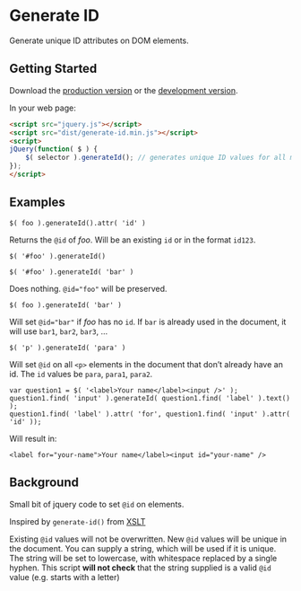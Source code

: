 # Generate ID

Generate unique ID attributes on DOM elements.

## Getting Started
Download the [production version][min] or the [development version][max].

[min]: https://raw.github.com/bboyle/Generate-ID/master/dist/generate-id.min.js
[max]: https://raw.github.com/bboyle/Generate-ID/master/dist/generate-id.js

In your web page:

```html
<script src="jquery.js"></script>
<script src="dist/generate-id.min.js"></script>
<script>
jQuery(function( $ ) {
	$( selector ).generateId(); // generates unique ID values for all matched elements
});
</script>
```

## Examples

`$( foo ).generateId().attr( 'id' )`

Returns the `@id` of _foo_. Will be an existing `id` or in the format `id123`.

`$( '#foo' ).generateId()`

`$( '#foo' ).generateId( 'bar' )`

Does nothing. `@id="foo"` will be preserved.

`$( foo ).generateId( 'bar' )`

Will set `@id="bar"` if _foo_ has no `id`.
If `bar` is already used in the document, it will use `bar1`, `bar2`, `bar3`, …

`$( 'p' ).generateId( 'para' )`

Will set `@id` on all `<p>` elements in the document that don’t already have an id.
The `id` values be `para`, `para1`, `para2`.

	var question1 = $( '<label>Your name</label><input />' );
	question1.find( 'input' ).generateId( question1.find( 'label' ).text() );
	question1.find( 'label' ).attr( 'for', question1.find( 'input' ).attr( 'id' ));

Will result in:

	<label for="your-name">Your name</label><input id="your-name" />

## Background

Small bit of jquery code to set `@id` on elements.

Inspired by `generate-id()` from [XSLT][xslt-id-func]

Existing `@id` values will not be overwritten.
New `@id` values will be unique in the document.
You can supply a string, which will be used if it is unique.
The string will be set to lowercase, with whitespace replaced by a single hyphen.
This script **will not check** that the string supplied is a valid `@id` value (e.g. starts with a letter)

[xslt-id-func]: http://www.w3.org/TR/xslt20/#generate-id "generate-id() in XSLT"
